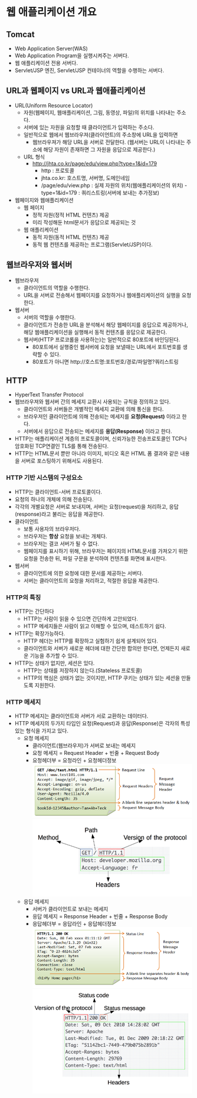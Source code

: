 # 웹 애플리케이션 개요

## Tomcat
- Web Application Server(WAS)
- Web Application Program을 실행시켜주는 서버다.
- 웹 애플리케이션 전용 서버다.
- Servlet/JSP 엔진, Servlet/JSP 컨테이너의 역할을 수행하는 서버다.

## URL과 웹페이지 vs URL과 웹애플리케이션
- URL(Uniform Resource Locator)
  + 자원(웹페이지, 웹애플리케이션, 그림, 동영상, 파일)의 위치를 나타내는 주소다.
  + 서버에 있는 자원을 요청할 때 클라이언트가 입력하는 주소다.
  + 일반적으로 웹에서 웹브라우져(클라이언트)의 주소창에 URL을 입력하면
	  * 웹브라우져가 해당 URL을 서버로 전달한다. (웹서버는 URL이 나타내는 주소에 해당 자원이 존재하면 그 자원을 응답으로 제공한다.)
  + URL 형식
    * http://jhta.co.kr/page/edu/view.php?type=1&id=179
      - http : 프로토콜
      - jhta.co.kr: 호스트명, 서버명, 도메인네임
      - /page/edu/view.php : 실제 자원의 위치(웹애플리케이션의 위치)
			- type=1&id=179 : 쿼리스트링(서버에 보내는 추가정보)
- 웹페이지와 웹애플리케이션
  + 웹 페이지
    * 정적 자원(정적 HTML 컨텐츠) 제공
    * 미리 작성해둔 html문서가 응답으로 제공되는 것
  + 웹 애플리케이션
    * 동적 자원(동적 HTML 컨텐츠) 제공
    * 동적 웹 컨텐츠를 제공하는 프로그램(Servlet/JSP)이다.

## 웹브라우저와 웹서버
- 웹브라우저
  + 클라이언트의 역할을 수행한다.
  + URL을 서버로 전송해서 웹페이지를 요청하거나 웹애플리케이션의 실행을 요청한다.
- 웹서버
  + 서버의 역할을 수행한다.
  + 클라이언트가 전송한 URL을 분석해서 해당 웹페이지를 응답으로 제공하거나, 해당 웹애플리케이션을 실행해서 동적 컨텐츠를 응답으로 제공한다.
  + 웹서버(HTTP 프로코롤을 사용하는)는 일반적으로 80포트에 바인딩된다.
    * 80포트에서 실행중인 웹서버에 요청을 보낼때는 URL에서 포트번호를 생략할 수 있다.
    * 80포트가 아니면 http://호스트명:포트번호/경로/파일명?쿼리스트링

## HTTP
- HyperText Transfer Protocol
- 웹브라우져와 웹서버 간의 메세지 교환시 사용되는 규칙을 정의하고 있다.
  + 클라이언트와 서버들은 개별적인 메세지 교환에 의해 통신을 한다.
  + 브라우저인 클라이언트에 의해 전송되는 메세지를 **요청(Request)** 이라고 한다.
  * 서버에서 응답으로 전송되는 메세지를 **응답(Response)** 이라고 한다.
- HTTP는 애플리케이션 계층의 프로토콜이며, 신뢰가능한 전송프로토콜인 TCP나 암호화된 TCP연결인 TLS를 통해 전송된다.
- HTTP는 HTML문서 뿐만 아니라 이미지, 비디오 혹은 HTML 폼 결과와 같은 내용을 서버로 포스팅하기 위해서도 사용된다.
### HTTP 기반 시스템의 구성요소
- HTTP는 클라이언트-서버 프로토콜이다.
- 요청의 하나의 개체에 의해 전송된다.
- 각각의 개별요청은 서버로 보내지며, 서버는 요청(request)을 처리하고, 응답(response)라고 불리는 응답을 제공한다.
- 클라이언트 
  + 보통 사용자의 브라우저다.
  + 브라우저는 **항상** 요청을 보내는 개체다.
  + 브라우저는 결코 서버가 될 수 없다.
  + 웹페이지를 표시하기 위해, 브라우저는 페이지의 HTML문서를 가져오기 위한 요청을 전송한 뒤, 파일 구문을 분석하여 컨텐츠를 화면에 표시한다.
- 웹서버
  + 클라이언트에 의한 요청에 대한 문서를 제공하는 서버다.
  + 서버는 클라이언트의 요청을 처리하고, 적절한 응답을 제공한다.
### HTTP의 특징
- HTTP는 간단하다
  + HTTP는 사람이 읽을 수 있으면 간단하게 고안되었다.
  + HTTP 메세지들은 사람이 읽고 이해할 수 있으며, 테스트하기 쉽다.
- HTTP는 확장가능하다.
  + HTTP 헤더는 HTTP를 확장하고 실험하기 쉽게 설계되어 있다.
  + 클라이언트와 서버가 새로운 헤더에 대한 간단한 합의만 한다면, 언제든지 새로운 기능을 추가할 수 있다.
- HTTP는 상태가 없지만, 세션은 있다.
  + HTTP는 상태를 저장하지 않는다.(Stateless 프로토콜)
  + HTTP의 핵심은 상태가 없는 것이지만, HTTP 쿠키는 상태가 있는 세션을 만들도록 지원한다.
### HTTP 메세지
- HTTP 메세지는 클라이언트와 서버가 서로 교환하는 데이터다.
- HTTP 메세지의 두가지 타입인 요청(Request)과 응답(Response)은 각자의 특성있는 형식을 가지고 있다.
  + 요청 메세지
    * 클라이언트(웹브라우저)가 서버로 보내는 메세지
    * 요청 메세지 = Request Header + 빈줄 + Request Body
    * 요청헤더부 = 요청라인 + 요청헤더정보
    <kbd>![alt 요청메세지](/images/web/http1.png)</kbd>
    <kbd>![alt 요청메세지](/images/web/HTTP_Request.png)</kbd>
  + 응답 메세지 
    * 서버가 클라이언트로 보내는 메세지
    * 응답 메세지 = Response Header + 빈줄 + Response Body
    * 응답헤더부 = 응답라인 + 응답헤더정보
    <kbd>![alt 요청메세지](/images/web/http2.png)</kbd>
    <kbd>![alt 요청메세지](/images/web/HTTP_Response.png)</kbd>


